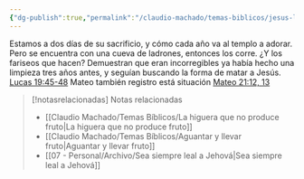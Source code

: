 ```yaml
---
{"dg-publish":true,"permalink":"/claudio-machado/temas-biblicos/jesus-limpia-el-templo-por-segunda-vez/","title":"Jesús limpia el templo por segunda vez","tags":["Jesús","Templo"]}
---
```


Estamos a dos días de su sacrificio, y cómo cada año va al templo a adorar. Pero se encuentra con una cueva de ladrones, entonces los corre. ¿Y los fariseos que hacen? Demuestran que eran incorregibles ya había hecho una limpieza tres años antes, y seguían buscando la forma de matar a Jesús. [Lucas 19:45-48](https://wol.jw.org/es/wol/bc/r4/lp-s/1102025203/43/0) Mateo también registro está situación  [Mateo 21:12, 13](https://wol.jw.org/es/wol/b/r4/lp-s/nwtsty/40/21#v=40:21:12-40:21:13)


> [!notasrelacionadas] Notas relacionadas
> - [[Claudio Machado/Temas Bíblicos/La higuera que no produce fruto\|La higuera que no produce fruto]]
> - [[Claudio Machado/Temas Bíblicos/Aguantar y llevar fruto\|Aguantar y llevar fruto]]
> - [[07 - Personal/Archivo/Sea siempre leal a Jehová\|Sea siempre leal a Jehová]]

